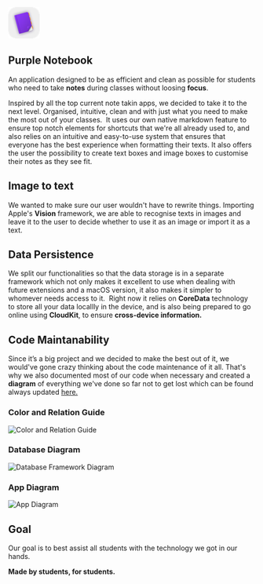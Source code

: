![Purple Notebook's Icon][Icon]

## Purple Notebook
An application designed to be as efficient and clean as possible for students who need to take **notes** during classes without loosing **focus**.

Inspired by all the top current note takin apps, we decided to take it to the next level. Organised, intuitive, clean and with just what you need to make the most out of your classes. 
It uses our own native markdown feature to ensure top notch elements for shortcuts that we're all already used to, and also relies on an intuitive and easy-to-use system that ensures that everyone has the best experience when formatting their texts. It also offers the user the possibility to create text boxes and image boxes to customise their notes as they see fit. 

## Image to text
We wanted to make sure our user wouldn't have to rewrite things. Importing Apple's **Vision** framework, we are able to recognise texts in images and leave it to the user to decide whether to use it as an image or import it as a text.

## Data Persistence
We split our functionalities so that the data storage is in a separate framework which not only makes it excellent to use when dealing with future extensions and a macOS version, it also makes it simpler to whomever needs access to it. 
Right now it relies on **CoreData** technology to store all your data locallly in the device, and is also being prepared to go online using **CloudKit**, to ensure **cross-device information.** 

## Code Maintanability
Since it’s a big project and we decided to make the best out of it, we would've gone crazy thinking about the code maintenance of it all. That's why we also documented most of our code when necessary and created a **diagram** of everything we've done so far not to get lost which can be found always updated [here.]

### Color and Relation Guide
![Color and Relation Guide][Color and Relation Guide]
### Database Diagram
![Database Framework Diagram][Database Diagram]
### App Diagram
![App Diagram][App Diagram]

## Goal
Our goal is to best assist all students with the technology we got in our hands.

**Made by students, for students.**


[Icon]: https://github.com/Pepelelipa/MacroChallenge/blob/dev/MacroPepelelipa/MacroPepelelipa/Assets.xcassets/AppIcon.appiconset/icon_32x32%402x.png "Icon"
[here.]: https://miro.com/app/board/o9J_kny0VDI=/ "Miro's Documentation"
[Color and Relation Guide]: https://github.com/Pepelelipa/MacroChallenge/blob/feat/Update-Read-Me/Color_and_Relation_Guide.jpg "Color and Relation Diagram"
[Database Diagram]: https://github.com/Pepelelipa/MacroChallenge/blob/feat/Update-Read-Me/Database_Diagram.jpg "Database Class Diagram"
[App Diagram]: https://github.com/Pepelelipa/MacroChallenge/blob/feat/Update-Read-Me/App_Diagram.jpg "App Diagram"

